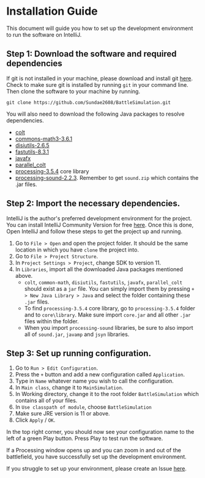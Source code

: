 # Installation Guide

This document will guide you how to set up the development environment to run the software on IntelliJ.

## Step 1: Download the software and required dependencies

If git is not installed in your machine, please download and install git [here](https://git-scm.com/downloads). Check to
make sure git is installed by running `git` in your command line. Then clone the software to your machine by running.

```aidl
git clone https://github.com/Sundae2608/BattleSimulation.git
```

You will also need to download the following Java packages to resolve dependencies.

* [colt](https://dst.lbl.gov/ACSSoftware/colt/)
* [commons-math3-3.6.1](https://mvnrepository.com/artifact/org.apache.commons/commons-math3/3.6.1)
* [disiutils-2.6.5](http://search.maven.org/#search%7Cga%7C1%7Cg%3A%22it.unimi.dsi%22)
* [fastutils-8.3.1](http://search.maven.org/#search%7Cga%7C1%7Cg%3A%22it.unimi.dsi%22)
* [javafx](https://openjfx.io/)
* [parallel_colt](https://sites.google.com/site/piotrwendykier/software/parallelcolt)
* [processing-3.5.4](https://processing.org/) core library
* [processing-sound-2.2.3](https://github.com/processing/processing-sound/releases/tag/v2.2.3). Remember to get 
`sound.zip` which contains the .jar files.

## Step 2: Import the necessary dependencies.

IntelliJ is the author's preferred development environment for the project. You can install IntelliJ Community Version
for free [here](https://www.jetbrains.com/idea/download/#section=windows). Once this is done, Open IntelliJ and follow 
these steps to get the project up and running.

1. Go to `File > Open` and open the project folder. It should be the same location in which you have `clone` the project 
into.
2. Go to `File > Project Structure`. 
3. In `Project Settings > Project`, change SDK to version 11.
4. In `Libraries`, import all the downloaded Java packages mentioned above.
   * `colt`, `common-math`, `disiutils`, `fastutils`, `javafx`, `parallel_colt` should exist as a `jar` file. 
   You can simply import them by pressing `+ > New Java Library > Java` and select the folder containing these `.jar`
   files.
   * To find `processing-3.5.4` core library, go to `processing-3.5.4` folder and to `core\library`. Make sure import
   `core.jar` and all other `.jar` files within the folder.
   * When you import `processing-sound` libraries, be sure to also import all of `sound.jar`, `javamp` and `jsyn`
   libraries.
   
## Step 3: Set up running configuration.

1. Go to `Run > Edit Configuration`.
2. Press the `+` button and add a new configuration called `Application`.
3. Type in `Name` whatever name you wish to call the configuration.
4. In `Main class`, change it to `MainSimulation`.
5. In Working directory, change it to the root folder `BattleSimulation` which contains all of your files.
6. In `Use classpath of module`, choose `BattleSimulation`
7. Make sure JRE version is 11 or above.
8. Click `Apply` / `OK`.

In the top right corner, you should now see your configuration name to the left of a green Play button. Press Play to
test run the software.

If a Processing window opens up and you can zoom in and out of the battlefield, you have successfully set up
the development environment.

If you struggle to set up your environment, please create an Issue 
[here](https://github.com/Sundae2608/BattleSimulation/issues).
